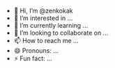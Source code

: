 - 👋 Hi, I’m @zenkokak
- 👀 I’m interested in ...
- 🌱 I’m currently learning ...
- 💞️ I’m looking to collaborate on ...
- 📫 How to reach me ...
- 😄 Pronouns: ...
- ⚡ Fun fact: ...

<!---
zenkokak/zenkokak is a ✨ special ✨ repository because its `README.md` (this file) appears on your GitHub profile.
You can click the Preview link to take a look at your changes.
--->
